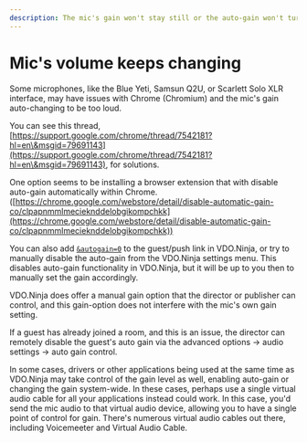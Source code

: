 ```yaml
---
description: The mic's gain won't stay still or the auto-gain won't turn off
---
```


# Mic's volume keeps changing

Some microphones, like the Blue Yeti, Samsun Q2U, or Scarlett Solo XLR interface, may have issues with Chrome (Chromium) and the mic's gain auto-changing to be too loud.

You can see this thread, [https://support.google.com/chrome/thread/7542181?hl=en\&msgid=79691143](https://support.google.com/chrome/thread/7542181?hl=en\&msgid=79691143), for solutions.&#x20;

One option seems to be installing a browser extension that with disable auto-gain automatically within Chrome. ([https://chrome.google.com/webstore/detail/disable-automatic-gain-co/clpapnmmlmecieknddelobgikompchkk](https://chrome.google.com/webstore/detail/disable-automatic-gain-co/clpapnmmlmecieknddelobgikompchkk))

You can also add [`&autogain=0`](../source-settings/autogain.md) to the guest/push link in VDO.Ninja, or try to manually disable the auto-gain from the VDO.Ninja settings menu. This disables auto-gain functionality in VDO.Ninja, but it will be up to you then to manually set the gain accordingly.

VDO.Ninja does offer a manual gain option that the director or publisher can control, and this gain-option does not interfere with the mic's own gain setting.

If a guest has already joined a room, and this is an issue, the director can remotely disable the guest's auto gain via the advanced options -> audio settings -> auto gain control.&#x20;

In some cases, drivers or other applications being used at the same time as VDO.Ninja may take control of the gain level as well, enabling auto-gain or changing the gain system-wide. In these cases, perhaps use a single virtual audio cable for all your applications instead could work. In this case, you'd send the mic audio to that virtual audio device, allowing you to have a single point of control for gain. There's numerous virtual audio cables out there, including Voicemeeter and Virtual Audio Cable.
